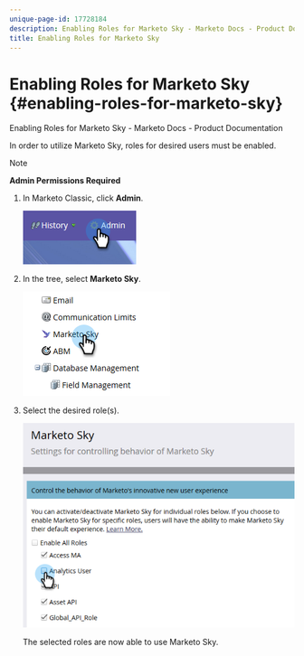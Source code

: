 ```yaml
---
unique-page-id: 17728184
description: Enabling Roles for Marketo Sky - Marketo Docs - Product Documentation
title: Enabling Roles for Marketo Sky
---
```


# Enabling Roles for Marketo Sky {#enabling-roles-for-marketo-sky}

Enabling Roles for Marketo Sky - Marketo Docs - Product Documentation

In order to utilize Marketo Sky, roles for desired users must be enabled.

>[!NOTE]
>
>**Admin Permissions Required**

1. In Marketo Classic, click **Admin**.

   ![](assets/one.png)

1. In the tree, select **Marketo Sky**.

   ![](assets/two.png)

1. Select the desired role(s).

   ![](assets/three.png)

   The selected roles are now able to use Marketo Sky.

